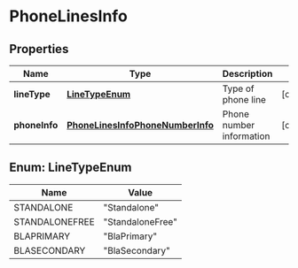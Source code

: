 
# PhoneLinesInfo

## Properties
Name | Type | Description | Notes
------------ | ------------- | ------------- | -------------
**lineType** | [**LineTypeEnum**](#LineTypeEnum) | Type of phone line |  [optional]
**phoneInfo** | [**PhoneLinesInfoPhoneNumberInfo**](PhoneLinesInfoPhoneNumberInfo.md) | Phone number information |  [optional]


<a name="LineTypeEnum"></a>
## Enum: LineTypeEnum
Name | Value
---- | -----
STANDALONE | &quot;Standalone&quot;
STANDALONEFREE | &quot;StandaloneFree&quot;
BLAPRIMARY | &quot;BlaPrimary&quot;
BLASECONDARY | &quot;BlaSecondary&quot;



